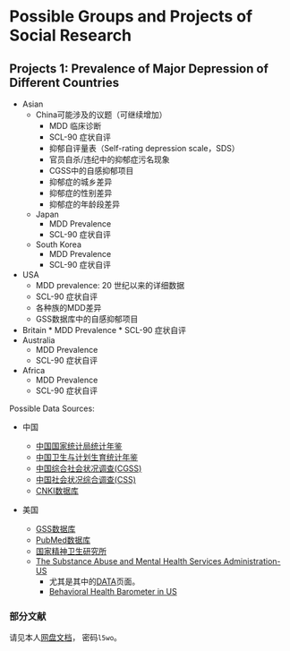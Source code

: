 # Possible Groups and Projects of Social Research


## Projects 1: Prevalence of Major Depression of Different Countries

* Asian
    * China可能涉及的议题（可继续增加）
        * MDD 临床诊断
        * SCL-90  症状自评
        * 抑郁自评量表（Self-rating depression scale，SDS）
        * 官员自杀/违纪中的抑郁症污名现象
        * CGSS中的自感抑郁项目
        * 抑郁症的城乡差异
        * 抑郁症的性别差异
        * 抑郁症的年龄段差异
    * Japan
        * MDD Prevalence
        * SCL-90 症状自评
    * South Korea
        * MDD Prevalence
        * SCL-90 症状自评
* USA
    * MDD prevalence: 20 世纪以来的详细数据
    * SCL-90 症状自评
    * 各种族的MDD差异
    * GSS数据库中的自感抑郁项目
* Britain
        * MDD Prevalence
        * SCL-90 症状自评
* Australia
    * MDD Prevalence
    * SCL-90 症状自评
* Africa
    * MDD Prevalence
    * SCL-90 症状自评

Possible Data Sources:

* 中国
    * [中国国家统计局统计年鉴](http://www.stats.gov.cn/tjsj/ndsj/)
    * [中国卫生与计划生育统计年鉴](http://www.nhfpc.gov.cn/zwgkzt/tjnj/list.shtml)
    * [中国综合社会状况调查(CGSS)](http://www.chinagss.org/)
    * [中国社会状况综合调查(CSS)](http://css.cssn.cn/zgshzkzhdc/ztsy/)
    * [CNKI数据库](http://cnki.net/)
  
* 美国
    * [GSS数据库](http://gss.norc.org/)
    * [PubMed数据库](https://www.ncbi.nlm.nih.gov/pubmed)
    * [国家精神卫生研究所](https://www.nimh.nih.gov/index.shtml)
    * [The Substance Abuse and Mental Health Services Administration-US](https://www.samhsa.gov/)
        * 尤其是其中的[DATA](https://www.samhsa.gov/data/mental-health-facilities-data-nmhss/reports?tab=2)页面。
        * [Behavioral Health Barometer in US](https://www.samhsa.gov/data/browse-report-document-type)
        

### 部分文献

请见本人[网盘文档](http://pan.baidu.com/s/1mhRaWKK)， 密码`l5wo`。




